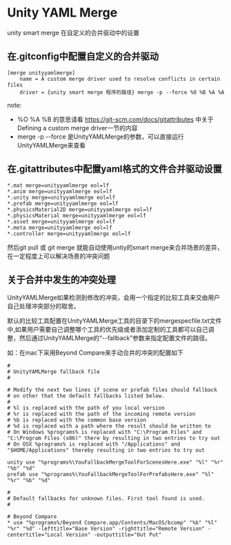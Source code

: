 # Unity YAML Merge

unity smart merge 在自定义的合并驱动中的设置

## 在.gitconfig中配置自定义的合并驱动

``` 
[merge unityyamlmerge]
	name = A custom merge driver used to resolve conflicts in certain files
	driver = {unity smart merge 程序的路径} merge -p --force %O %B %A %A
``` 
note:

* %O %A %B 的意思请看 https://git-scm.com/docs/gitattributes 中关于Defining a custom merge driver一节的内容
* merge -p --force 是UnityYAMLMerge的参数，可以直接运行UnityYAMLMerge来查看
 
## 在.gitattributes中配置yaml格式的文件合并驱动设置

``` 
*.mat merge=unityyamlmerge eol=lf
*.anim merge=unityyamlmerge eol=lf
*.unity merge=unityyamlmerge eol=lf
*.prefab merge=unityyamlmerge eol=lf
*.physicsMaterial2D merge=unityyamlmerge eol=lf
*.physicsMaterial merge=unityyamlmerge eol=lf
*.asset merge=unityyamlmerge eol=lf
*.meta merge=unityyamlmerge eol=lf
*.controller merge=unityyamlmerge eol=lf

``` 

然后git pull 或 git merge 就能自动使用untiy的smart merge来合并场景的差异，在一定程度上可以解决场景的冲突问题

## 关于合并中发生的冲突处理

UnityYAMLMerge如果检测到修改的冲突，会用一个指定的比较工具来交由用户自己处理冲突部分的取舍。

默认的比较工具配置在UnityYAMLMerge工具的目录下的mergespecfile.txt文件中,如果用户需要自己调整哪个工具的优先级或者添加定制的工具都可以自己调整，然后通过UnityYAMLMerge的“--fallback”参数来指定配置文件的路径。

如：在mac下采用Beyond Compare来手动合并的冲突的配置如下

```
#
# UnityYAMLMerge fallback file
#

# Modify the next two lines if scene or prefab files should fallback
# on other that the default fallbacks listed below.
#
# %l is replaced with the path of you local version
# %r is replaced with the path of the incoming remote version
# %b is replaced with the common base version
# %d is replaced with a path where the result should be written to
# On Windows %programs% is replaced with "C:\Program Files" and "C:\Program Files (x86)" there by resulting in two entries to try out
# On OSX %programs% is replaced with "/Applications" and "$HOME/Applications" thereby resulting in two entries to try out

unity use "%programs%\YouFallbackMergeToolForScenesHere.exe" "%l" "%r" "%b" "%d"
prefab use "%programs%\YouFallbackMergeToolForPrefabsHere.exe" "%l" "%r" "%b" "%d"

#
# Default fallbacks for unknown files. First tool found is used.
#

# Beyond Compare
* use "%programs%/Beyond Compare.app/Contents/MacOS/bcomp" "%b" "%l" "%r" "%d" -lefttitle="Base Version" -righttitle="Remote Version" -centertitle="Local Version" -outputtitle="Out Put"

```
